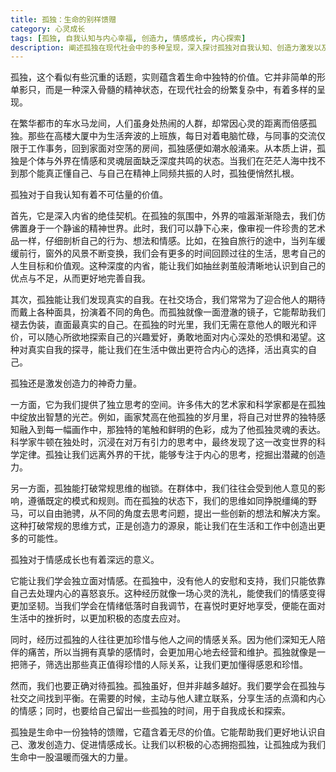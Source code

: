```yaml
---
title: 孤独：生命的别样馈赠
category: 心灵成长
tags: [孤独, 自我认知与内心幸福, 创造力, 情感成长, 内心探索]
description: 阐述孤独在现代社会中的多种呈现，深入探讨孤独对自我认知、创造力激发以及情感成长的积极意义，同时强调要正确对待孤独，在孤独与社交间找到平衡。
---
```


孤独，这个看似有些沉重的话题，实则蕴含着生命中独特的价值。它并非简单的形单影只，而是一种深入骨髓的精神状态，在现代社会的纷繁复杂中，有着多样的呈现。

在繁华都市的车水马龙间，人们虽身处热闹的人群，却常因心灵的距离而倍感孤独。那些在高楼大厦中为生活奔波的上班族，每日对着电脑忙碌，与同事的交流仅限于工作事务，回到家面对空荡的房间，孤独感便如潮水般涌来。从本质上讲，孤独是个体与外界在情感和灵魂层面缺乏深度共鸣的状态。当我们在茫茫人海中找不到那个能真正懂自己、与自己在精神上同频共振的人时，孤独便悄然扎根。

孤独对于自我认知有着不可估量的价值。

首先，它是深入内省的绝佳契机。在孤独的氛围中，外界的喧嚣渐渐隐去，我们仿佛置身于一个静谧的精神世界。此时，我们可以静下心来，像审视一件珍贵的艺术品一样，仔细剖析自己的行为、想法和情感。比如，在独自旅行的途中，当列车缓缓前行，窗外的风景不断变换，我们会有更多的时间回顾过往的生活，思考自己的人生目标和价值观。这种深度的内省，能让我们如抽丝剥茧般清晰地认识到自己的优点与不足，从而更好地完善自我。

其次，孤独能让我们发现真实的自我。在社交场合，我们常常为了迎合他人的期待而戴上各种面具，扮演着不同的角色。而孤独就像一面澄澈的镜子，它能帮助我们褪去伪装，直面最真实的自己。在孤独的时光里，我们无需在意他人的眼光和评价，可以随心所欲地探索自己的兴趣爱好，勇敢地面对内心深处的恐惧和渴望。这种对真实自我的探寻，能让我们在生活中做出更符合内心的选择，活出真实的自己。

孤独还是激发创造力的神奇力量。

一方面，它为我们提供了独立思考的空间。许多伟大的艺术家和科学家都是在孤独中绽放出智慧的光芒。例如，画家梵高在他孤独的岁月里，将自己对世界的独特感知融入到每一幅画作中，那独特的笔触和鲜明的色彩，成为了他孤独灵魂的表达。科学家牛顿在独处时，沉浸在对万有引力的思考中，最终发现了这一改变世界的科学定律。孤独让我们远离外界的干扰，能够专注于内心的思考，挖掘出潜藏的创造力。

另一方面，孤独能打破常规思维的枷锁。在群体中，我们往往会受到他人意见的影响，遵循既定的模式和规则。而在孤独的状态下，我们的思维如同挣脱缰绳的野马，可以自由驰骋，从不同的角度去思考问题，提出一些创新的想法和解决方案。这种打破常规的思维方式，正是创造力的源泉，能让我们在生活和工作中创造出更多的可能性。

孤独对于情感成长也有着深远的意义。

它能让我们学会独立面对情感。在孤独中，没有他人的安慰和支持，我们只能依靠自己去处理内心的喜怒哀乐。这种经历就像一场心灵的洗礼，能使我们的情感变得更加坚韧。当我们学会在情绪低落时自我调节，在喜悦时更好地享受，便能在面对生活中的挫折时，以更加积极的态度去应对。

同时，经历过孤独的人往往更加珍惜与他人之间的情感关系。因为他们深知无人陪伴的痛苦，所以当拥有真挚的感情时，会更加用心地去经营和维护。孤独就像是一把筛子，筛选出那些真正值得珍惜的人际关系，让我们更加懂得感恩和珍惜。

然而，我们也要正确对待孤独。孤独虽好，但并非越多越好。我们要学会在孤独与社交之间找到平衡。在需要的时候，主动与他人建立联系，分享生活的点滴和内心的情感；同时，也要给自己留出一些孤独的时间，用于自我成长和探索。

孤独是生命中一份独特的馈赠，它蕴含着无尽的价值。它能帮助我们更好地认识自己、激发创造力、促进情感成长。让我们以积极的心态拥抱孤独，让孤独成为我们生命中一股温暖而强大的力量。